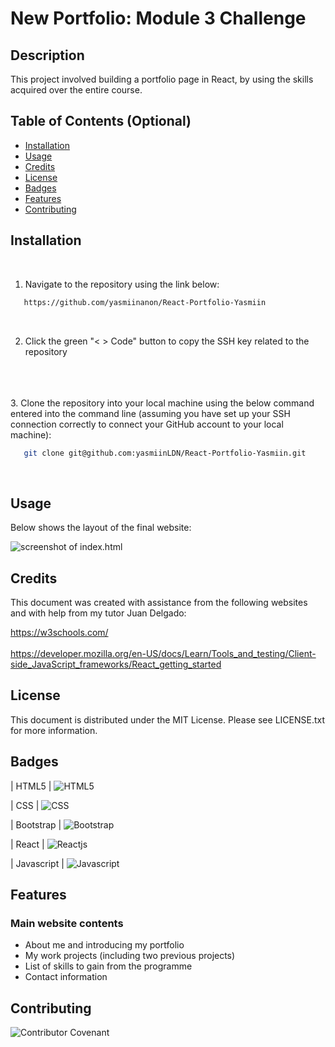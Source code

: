 # New Portfolio: Module 3 Challenge

## Description 

This project involved building a portfolio page in React, by using the skills acquired over the entire course.

## Table of Contents (Optional)

* [Installation](#installation)
* [Usage](#usage)
* [Credits](#credits)
* [License](#license)
* [Badges](#badges)
* [Features](#features)
* [Contributing](#contributing)

## Installation
<br>

1. Navigate to the repository using the link below: 

```sh
   https://github.com/yasmiinanon/React-Portfolio-Yasmiin
   ```
<br>

2. Click the green "< > Code" button to copy the SSH key related to the repository
<br>
<br>
<br>
3. Clone the repository into your local machine using the below command entered into the command line (assuming you have set up your SSH connection correctly to connect your GitHub account to your local machine):

```sh
   git clone git@github.com:yasmiinLDN/React-Portfolio-Yasmiin.git
   ```
<br>


## Usage 

Below shows the layout of the final website:

![screenshot of index.html](./public/site-screenshot.png)


## Credits

This document was created with assistance from the following websites and with help from my tutor Juan Delgado:

https://w3schools.com/
<br>
<br>
https://developer.mozilla.org/en-US/docs/Learn/Tools_and_testing/Client-side_JavaScript_frameworks/React_getting_started



## License

This document is distributed under the MIT License. Please see LICENSE.txt for more information.

## Badges

| HTML5            | ![HTML5](https://img.shields.io/badge/html5-%23E34F26.svg?style=for-the-badge&logo=html5&logoColor=white)   

| CSS            | ![CSS](https://img.shields.io/badge/CSS-239120?&style=for-the-badge&logo=css3&logoColor=white) 

| Bootstrap            | ![Bootstrap](https://img.shields.io/badge/Bootstrap-563D7C?style=for-the-badge&logo=bootstrap&logoColor=white) 

| React            | ![Reactjs](https://img.shields.io/badge/react%20-%2320232a.svg?&style=for-the-badge&logo=react&logoColor=%2361DAFB)

| Javascript            | ![Javascript](https://img.shields.io/badge/javascript%20-%23323330.svg?&style=for-the-badge&logo=javascript&logoColor=%23F7DF1E)

## Features

### Main website contents
- About me and introducing my portfolio
- My work projects (including two previous projects)
- List of skills to gain from the programme
- Contact information

## Contributing

![Contributor Covenant](https://img.shields.io/badge/Contributor%20Covenant-2.1-4baaaa.svg)  


